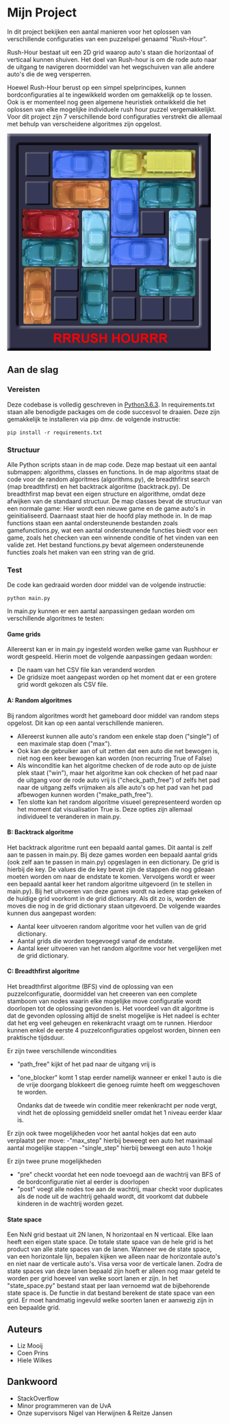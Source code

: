 # Mijn Project

In dit project bekijken een aantal manieren voor het oplossen van verschillende configuraties van een puzzelspel genaamd "Rush-Hour".

Rush-Hour bestaat uit een 2D grid waarop auto's staan die horizontaal of verticaal kunnen shuiven.
Het doel van Rush-hour is om de rode auto naar de uitgang te navigeren doormiddel van het wegschuiven van alle
andere auto's die de weg versperren.

Hoewel Rush-Hour berust op een simpel spelprincipes, kunnen bordconfiguraties al te ingewikkeld worden om gemakkelijk op te lossen. Ook is er momenteel nog geen algemene heuristiek ontwikkeld die het oplossen van elke mogelijke individuele rush hour puzzel vergemakkelijkt. Voor dit project zijn 7 verschillende bord configuraties verstrekt die allemaal met behulp van verscheidene algoritmes zijn opgelost.


![picture of the game Rush Hour](pic_README/rush_hour.png)

## Aan de slag


### Vereisten

Deze codebase is volledig geschreven in [Python3.6.3](https://www.python.org/downloads/). In requirements.txt staan alle benodigde packages om de code succesvol te draaien. Deze zijn gemakkelijk te installeren via pip dmv. de volgende instructie:

```
pip install -r requirements.txt
```

### Structuur

Alle Python scripts staan in de map code. Deze map bestaat uit een aantal submappen: algorithms, classes en functions. In de map algoritms staat de code voor de random algoritmes (algorithms.py), de breadthfirst search (map breadthfirst) en het backtrack algoritme (backtrack.py). De breadthfirst map bevat een eigen structure en algorithme, omdat deze afwijken van de standaard structuur. De map classes bevat de structuur van een normale game: Hier wordt een nieuwe game en de game auto's in geinitialiseerd. Daarnaast staat hier de hoofd play methode in. In de map functions staan een aantal ondersteunende bestanden zoals gamefunctions.py, wat een aantal ondersteunende functies biedt voor een game, zoals het checken van een winnende conditie of het vinden van een valide zet. Het bestand functions.py bevat algemeen ondersteunende functies zoals het maken van een string van de grid.


### Test

De code kan gedraaid worden door middel van de volgende instructie:

```
python main.py
```

In main.py kunnen er een aantal aanpassingen gedaan worden om verschillende algoritmes te testen:


#### Game grids
Allereerst kan er in main.py ingesteld worden welke game van Rushhour er wordt gespeeld. Hierin moet de volgende aanpassingen gedaan worden:
* De naam van het CSV file kan veranderd worden
* De gridsize moet aangepast worden op het moment dat er een grotere grid wordt gekozen als CSV file.


#### A: Random algoritmes
Bij random algoritmes wordt het gameboard door middel van random steps opgelost. Dit kan op een aantal verschillende manieren.  
* Allereerst kunnen alle auto's random een enkele stap doen ("single") of een maximale stap doen ("max").
* Ook kan de gebruiker aan of uit zetten dat een auto die net bewogen is, niet nog een keer bewogen kan worden (non recurring True of False)
* Als winconditie kan het algoritme checken of de rode auto op de juiste plek staat ("win"), maar het algoritme kan ook checken of het pad naar de uitgang voor de rode auto vrij is ("check_path_free") of zelfs het pad naar de uitgang zelfs vrijmaken als alle auto's op het pad van het pad afbewogen kunnen worden ("make_path_free").
* Ten slotte kan het random algoritme visueel gerepresenteerd worden op het moment dat visualisation True is.
Deze opties zijn allemaal individueel te veranderen in main.py.

#### B: Backtrack algoritme
Het backtrack algoritme runt een bepaald aantal games. Dit aantal is zelf aan te passen in main.py. Bij deze games worden een bepaald aantal grids (ook zelf aan te passen in main.py) opgeslagen in een dictionary. De grid is hierbij de key. De values die de key bevat zijn de stappen die nog gdeaan moeten worden om naar de endstate te komen. Vervolgens wordt er weer een bepaald aantal keer het random algoritme uitgevoerd (in te stellen in main.py). Bij het uitvoeren van deze games wordt na iedere stap gekeken of de huidige grid voorkomt in de grid dictionary. Als dit zo is, worden de moves die nog in de grid dictionary staan uitgevoerd. De volgende waardes kunnen dus aangepast worden:
* Aantal keer uitvoeren random algoritme voor het vullen van de grid dictionary.
* Aantal grids die worden toegevoegd vanaf de endstate.
* Aantal keer uitvoeren van het random algoritme voor het vergelijken met de grid dictionary.

#### C: Breadthfirst algoritme

Het breadthfirst algoritme (BFS) vind de oplossing van een puzzelconfiguratie, doormiddel van het creeeren van een complete stamboom van nodes waarin elke mogelijke move configuratie wordt
doorlopen tot de oplossing gevonden is.
Het voordeel van dit algoritme is dat de gevonden oplossing altijd de snelst mogelijke is
Het nadeel is echter dat het erg veel geheugen en rekenkracht vraagt om te runnen. Hierdoor kunnen enkel de eerste 4 puzzelconfiguraties opgelost worden, binnen een praktische tijdsduur.


Er zijn twee verschillende wincondities
  - "path_free" kijkt of het pad naar de uitgang vrij is
  - "one_blocker" komt 1 stap eerder namelijk wanneer er enkel 1 auto is die de vrije doorgang blokkeert die genoeg ruimte heeft om weggeschoven te worden.

      Ondanks dat de tweede win conditie meer rekenkracht per node vergt, vindt het de oplossing gemiddeld sneller omdat het 1 niveau eerder klaar is.

Er zijn ook twee mogelijkheden voor het aantal hokjes dat een auto verplaatst per move:
  -"max_step" hierbij beweegt een auto het maximaal aantal mogelijke stappen
  -"single_step" hierbij beweegt een auto 1 hokje

Er zijn twee prune mogelijkheden

- "pre" checkt voordat het een node toevoegd aan de wachtrij van BFS of de bordconfiguratie niet al eerder is doorlopen
- "post" voegt alle nodes toe aan de wachtrij, maar checkt voor duplicates als de node uit de wachtrij gehaald wordt, dit voorkomt dat dubbele kinderen in de wachtrij worden gezet.

#### State space
Een NxN grid bestaat uit 2N lanen, N horizontaal en N verticaal. Elke laan heeft een eigen state space. De totale state space van de hele grid is het product van alle state spaces van de lanen. Wanneer we de state space, van een horizontale lijn, bepalen kijken we alleen naar de horizontale auto's en niet naar de verticale auto's. Visa versa voor de verticale lanen. Zodra de state spaces van deze lanen bepaald zijn hoeft er alleen nog maar geteld te worden per grid hoeveel van welke soort lanen er zijn. In het "state_space.py" bestand staat per laan vernoemd wat de bijbehorende state space is. De functie in dat bestand berekent de state space van een grid. Er moet handmatig ingevuld welke soorten lanen er aanwezig zijn in een bepaalde grid.

## Auteurs

* Liz Mooij
* Coen Prins
* Hiele Wilkes

## Dankwoord

* StackOverflow
* Minor programmeren van de UvA
* Onze supervisors Nigel van Herwijnen & Reitze Jansen
